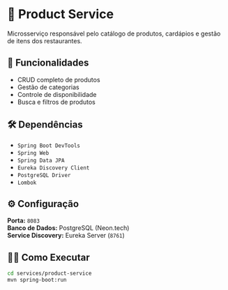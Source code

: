 # 🍕 Product Service

Microsserviço responsável pelo catálogo de produtos, cardápios e gestão de itens dos restaurantes.

## 🚀 Funcionalidades

-   CRUD completo de produtos
-   Gestão de categorias
-   Controle de disponibilidade
-   Busca e filtros de produtos

## 🛠️ Dependências

-   `Spring Boot DevTools`
-   `Spring Web`
-   `Spring Data JPA`
-   `Eureka Discovery Client`
-   `PostgreSQL Driver`
-   `Lombok`

## ⚙️ Configuração

**Porta:** `8083`  
**Banco de Dados:** PostgreSQL (Neon.tech)  
**Service Discovery:** Eureka Server (`8761`)

## 🏃‍♂️ Como Executar

```bash
cd services/product-service
mvn spring-boot:run
